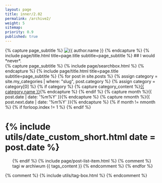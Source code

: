 ```yaml
---
layout: page
title: inner/2.02
permalink: /archive2/
weight: 5
sitemap:
priority: 0.9
published: true
---
```

<div class="page" markdown="1">
{% capture page_subtitle %}
<img
    class="me3"
    alt="{{ author.name }}"
    src="{{ site.author.photo | relative_url }}"
    srcset="{{ site.author.photo2x | relative_url }} 2x"
/>
{% endcapture %}
{% include page/title.html title=page.title subtitle=page_subtitle %}
## I would *never*.
</div>

<div class="page">
{% capture page_subtitle %}
  {% include page/searchbox.html %}
{% endcapture %}
{% include page/title.html title=page.title subtitle=page_subtitle %}
    {% for post in site.posts %}
    {% assign category = site.my_categories | where: "slug", post.category %}
    {% assign category = category[0] %}
      {% if category %}
        {% capture category_content %}<a class="label" href="{{ category.url }}">{{ category.name }}</a>{% endcapture %}
      {% endif %}
  	{% capture month %}{{ post.date | date: '%m%Y' }}{% endcapture %}
  	{% capture nmonth %}{{ post.next.date | date: '%m%Y' }}{% endcapture %}
  		{% if month != nmonth %}
  			{% if forloop.index != 1 %}
  			</ul>
  			{% endif %}
  			<h1>{% include utils/date_custom_short.html date = post.date %}</h1>
  			<ul class="related-posts">
  		{% endif %}
      {% include page/post-list-item.html %}
      {% comment %}
      tagi w archiwum <span class="post-tag right">{{ tags_content }}</span>
      {% endcomment %}
     {% endfor %}
  	 </ul>
  {% comment %}
    {% include utils/tag-box.html %}
  {% endcomment %}
</div>
